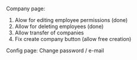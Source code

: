 Company page: 
1) Alow for editing employee permissions (done)
2) Allow for deleting employees (done)
3) Allow transfer of companies
4) Fix create company button (allow free creation)

Config page:
Change password / e-mail

